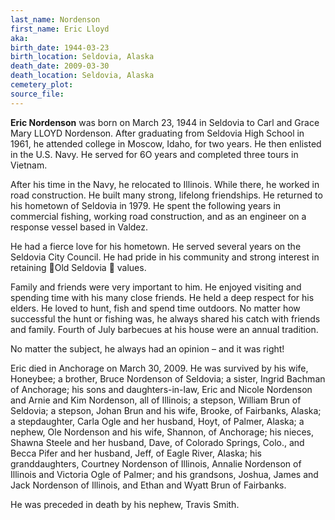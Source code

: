 ```yaml
---
last_name: Nordenson
first_name: Eric Lloyd
aka: 
birth_date: 1944-03-23
birth_location: Seldovia, Alaska
death_date: 2009-03-30
death_location: Seldovia, Alaska
cemetery_plot: 
source_file: 
---
```


**Eric Nordenson** was born on March 23, 1944 in Seldovia to Carl and Grace Mary LLOYD Nordenson. After graduating from Seldovia High School in 1961, he attended college in Moscow, Idaho, for two years. He then enlisted in the U.S. Navy. He served for 6O years and completed three tours in Vietnam.

After his time in the Navy, he relocated to Illinois. While there, he worked in road construction. He built many strong, lifelong friendships. He returned to his hometown of Seldovia in 1979. He spent the following years in commercial fishing, working road construction, and as an engineer on a response vessel based in Valdez.

He had a fierce love for his hometown. He served several years on the Seldovia City Council. He had pride in his community and strong interest in retaining Old Seldovia  values.

Family and friends were very important to him. He enjoyed visiting and spending time with his many close friends. He held a deep respect for his elders. He loved to hunt, fish and spend time outdoors. No matter how successful the hunt or fishing was, he always shared his catch with friends and family. Fourth of July barbecues at his house were an annual tradition.

No matter the subject, he always had an opinion – and it was right!

Eric died in Anchorage on March 30, 2009.  He was survived by his wife, Honeybee; a brother, Bruce Nordenson of Seldovia; a sister, Ingrid Bachman of Anchorage; his sons and daughters-in-law, Eric and Nicole Nordenson and Arnie and Kim Nordenson, all of Illinois; a stepson, William Brun of Seldovia; a stepson, Johan Brun and his wife, Brooke, of Fairbanks, Alaska; a stepdaughter, Carla Ogle and her husband, Hoyt, of Palmer, Alaska; a nephew, Ole Nordenson and his wife, Shannon, of Anchorage; his nieces, Shawna Steele and her husband, Dave, of Colorado Springs, Colo., and Becca Pifer and her husband, Jeff, of Eagle River, Alaska; his granddaughters, Courtney Nordenson of Illinois, Annalie Nordenson of Illinois and Victoria Ogle of Palmer; and his grandsons, Joshua, James and Jack Nordenson of Illinois, and Ethan and Wyatt Brun of Fairbanks.

He was preceded in death by his nephew, Travis Smith. 


